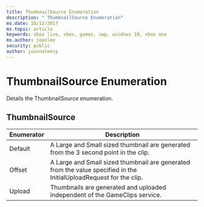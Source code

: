 ```yaml
---
title: ThumbnailSource Enumeration
description: " ThumbnailSource Enumeration"
ms.date: 10/12/2017
ms.topic: article
keywords: xbox live, xbox, games, uwp, windows 10, xbox one
ms.author: joanlee
security: public
author: joannaleecy
---
```


# ThumbnailSource Enumeration
Details the ThumbnailSource enumeration. 
<a id="ID4ER"></a>

 
## ThumbnailSource
 
| <b>Enumerator</b>| <b>Description</b>| 
| --- | --- | 
| Default| A Large and Small sized thumbnail are generated from the 3 second point in the clip.| 
| Offset| A Large and Small sized thumbnail are generated from the value specified in the InitialUploadRequest for the clip.| 
| Upload| Thumbnails are generated and uploaded independent of the GameClips service.| 
  
